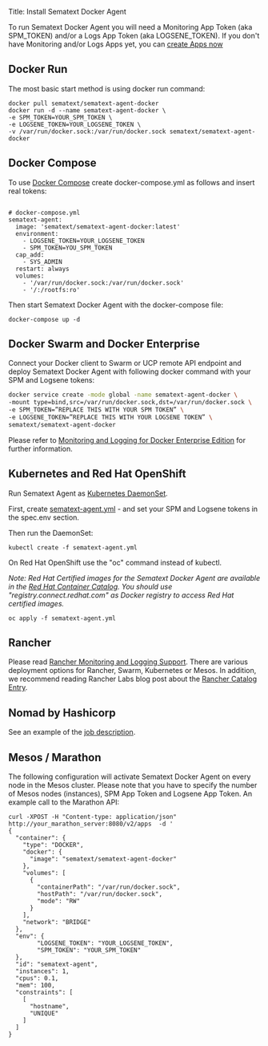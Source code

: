 Title: Install Sematext Docker Agent

To run Sematext Docker Agent you will need a Monitoring App Token (aka
SPM_TOKEN) and/or a Logs App Token (aka LOGSENE_TOKEN).  If you don't have Monitoring and/or Logs Apps yet, you can [create Apps now](https://apps.sematext.com/ui/integrations)


## Docker Run

The most basic start method is using docker run command:

```
docker pull sematext/sematext-agent-docker
docker run -d --name sematext-agent-docker \
-e SPM_TOKEN=YOUR_SPM_TOKEN \
-e LOGSENE_TOKEN=YOUR_LOGSENE_TOKEN \
-v /var/run/docker.sock:/var/run/docker.sock sematext/sematext-agent-docker
```


## Docker Compose

To use [Docker Compose](https://docs.docker.com/compose/) create docker-compose.yml as follows and insert real tokens:

```

# docker-compose.yml
sematext-agent:
  image: 'sematext/sematext-agent-docker:latest'
  environment:
    - LOGSENE_TOKEN=YOUR_LOGSENE_TOKEN 
    - SPM_TOKEN=YOU_SPM_TOKEN
  cap_add:
    - SYS_ADMIN
  restart: always
  volumes:
    - '/var/run/docker.sock:/var/run/docker.sock'
    - '/:/rootfs:ro'

```

Then start Sematext Docker Agent with the docker-compose file: 

```
docker-compose up -d
```

## Docker Swarm and Docker Enterprise

Connect your Docker client to Swarm or UCP remote API endpoint and
deploy Sematext Docker Agent with following docker command with your SPM and Logsene tokens:

```bash
docker service create -mode global -name sematext-agent-docker \
-mount type=bind,src=/var/run/docker.sock,dst=/var/run/docker.sock \
-e SPM_TOKEN=”REPLACE THIS WITH YOUR SPM TOKEN” \
-e LOGSENE_TOKEN=”REPLACE THIS WITH YOUR LOGSENE TOKEN” \
sematext/sematext-agent-docker
```

Please refer to [Monitoring and Logging for Docker Enterprise Edition](https://sematext.com/docker-enterprise-monitoring-and-logging/) for further information. 

## Kubernetes and Red Hat OpenShift

Run Sematext Agent as [Kubernetes DaemonSet](https://kubernetes.io/docs/concepts/workloads/controllers/daemonset).

First, create [sematext-agent.yml](https://github.com/sematext/sematext-agent-docker/blob/master/kubernetes/sematext-agent.yml) - and set your SPM and Logsene tokens in the spec.env section.

Then run the DaemonSet:

```
kubectl create -f sematext-agent.yml 
```

On Red Hat OpenShift use the "oc" command instead of kubectl.

*Note: Red Hat Certified images for the Sematext Docker Agent are available in the [Red Hat Container Catalog](https://access.redhat.com/containers/?tab=overview#/registry.connect.redhat.com/sematext/sematext-agent-docker). You should use "registry.connect.redhat.com" as Docker registry to access Red Hat certified images.*

```
oc apply -f sematext-agent.yml 
```

## Rancher

Please read [Rancher Monitoring and Logging Support](https://sematext.com/blog/rancheros-monitoring-and-logging-support/). There are various deployment options for Rancher, Swarm, Kubernetes or Mesos. In addition, we recommend reading Rancher Labs blog post about the [Rancher Catalog Entry](http://rancher.com/new-rancher-community-catalog-monitoring-logging-sematext/). 

## Nomad by Hashicorp

See an example of the [job description](https://github.com/sematext/sematext-agent-docker/blob/master/hashicorp-nomad/sematext-docker-agent.nomad).

## Mesos / Marathon

The following configuration will activate Sematext Docker Agent on every node in the Mesos cluster. Please note that you have to specify the number of Mesos nodes (instances), SPM App Token and Logsene App Token. An example call to the Marathon API:

```
curl -XPOST -H "Content-type: application/json" http://your_marathon_server:8080/v2/apps  -d '
{
  "container": {
    "type": "DOCKER",
    "docker": {
      "image": "sematext/sematext-agent-docker"
    },
    "volumes": [
      {
        "containerPath": "/var/run/docker.sock",
        "hostPath": "/var/run/docker.sock",
        "mode": "RW"
      }
    ],
    "network": "BRIDGE"
  },
  "env": {
        "LOGSENE_TOKEN": "YOUR_LOGSENE_TOKEN",
        "SPM_TOKEN": "YOUR_SPM_TOKEN" 
  },
  "id": "sematext-agent",
  "instances": 1,
  "cpus": 0.1,
  "mem": 100,
  "constraints": [
    [
      "hostname",
      "UNIQUE"
    ]
  ]
}
```
